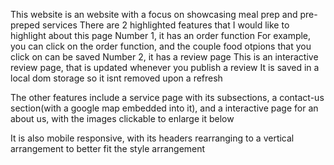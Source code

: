 This website is an  website with a focus on showcasing meal prep and pre-preped services
There are 2 highlighted features that I would like to highlight about this page
Number 1, it has an order function
For example, you can click on the order function, and the couple food otpions that you click on can be saved
Number 2, it has a review page
This is an interactive review page, that is updated whenever you publish a review
It is saved in a local dom storage so it isnt removed upon a refresh

The other features include a service page with its subsections, a contact-us section(with a google map embedded into it), and a interactive page for an about us, with the images clickable to enlarge it below

It is also mobile responsive, with its headers rearranging to a vertical arrangement to better fit the style arrangement